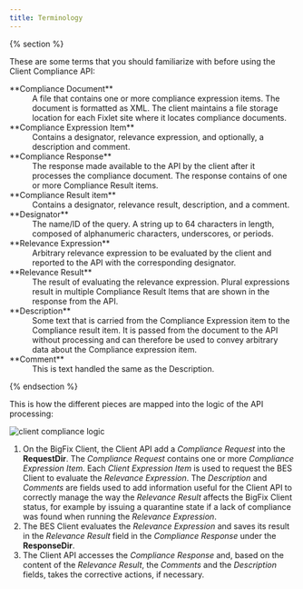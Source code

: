 ```yaml
---
title: Terminology
---
```


{% section %}

These are some terms that you should familiarize with before using the Client Compliance API:

<dl>
   <dt>**Compliance Document**</dt>
   <dd>A file that contains one or more compliance expression items. The document is formatted as XML. The client maintains a file storage location for
each Fixlet site where it locates compliance documents.</dd>
   <dt>**Compliance Expression Item**</dt>
   <dd>Contains a designator, relevance expression, and optionally, a description and comment.</dd>
   <dt>**Compliance Response**</dt> 
   <dd>The response made available to the API by the client after it processes the compliance document. The response contains of one or more
Compliance Result items.</dd>
   <dt>**Compliance Result item**</dt> 
   <dd>Contains a designator, relevance result, description, and a comment.</dd>
   <dt>**Designator**</dt>
   <dd>The name/ID of the query. A string up to 64 characters in length, composed of alphanumeric characters, underscores, or periods.</dd>
   <dt>**Relevance Expression**</dt> 
   <dd>Arbitrary relevance expression to be evaluated by the client and reported to the API with the corresponding designator.</dd>
   <dt>**Relevance Result**</dt> 
   <dd>The result of evaluating the relevance expression. Plural expressions result in multiple Compliance Result Items that are shown in the
response from the API.</dd>
   <dt>**Description**</dt> 
   <dd>Some text that is carried from the Compliance Expression item to the Compliance result item. It is passed from the document to the API without
processing and can therefore be used to convey arbitrary data about the Compliance expression item.</dd>
   <dt>**Comment**</dt> 
   <dd>This is text handled the same as the Description.</dd>
</dl>

{% endsection %}

This is how the different pieces are mapped into the logic of the API processing:

![client compliance logic](/static/img/cc_api_graphic_80_n.png)

1. On the BigFix Client, the Client API add a *Compliance Request* into the **RequestDir**. The *Compliance Request* contains one or more *Compliance Expression Item*.
Each *Client Expression Item* is used to request the BES Client to evaluate the *Relevance Expression*. The *Description* and *Comments* are fields used to add information useful for the Client API to correctly manage the way the *Relevance Result* affects the BigFix Client status, 
for example by issuing a quarantine state if a lack of compliance was found when running the *Relevance Expression*.
2. The BES Client evaluates the *Relevance Expression* and saves its result in the *Relevance Result* field in the *Compliance Response* under the **ResponseDir**.
3. The Client API accesses the *Compliance Response* and, based on the content of the *Relevance Result*, the *Comments* and the *Description* fields, takes the corrective actions, if necessary.
